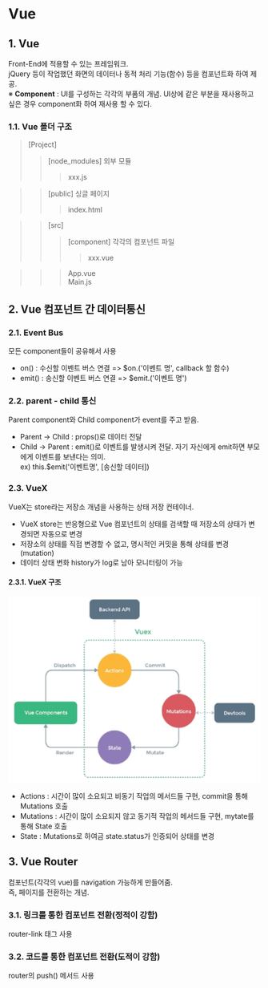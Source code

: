 ﻿# Vue

## 1. Vue  
Front-End에 적용할 수 있는 프레임워크.  
jQuery 등이 작업했던 화면의 데이터나 동적 처리 기능(함수) 등을 컴포넌트화 하여 제공.  
※ <b>Component</b> : UI를 구성하는 각각의 부품의 개념. UI상에 같은 부분을 재사용하고 싶은 경우 component화 하여 재사용 할 수 있다.  

### 1.1. Vue 폴더 구조  
>[Project]  
>> [node_modules] 외부 모듈  
>>> xxx.js  

>> [public] 싱글 페이지  
>>> index.html  

>> [src]  
>>> [component] 각각의 컴포넌트 파일  
>>>> xxx.vue  

>>> App.vue  
>>> Main.js  


## 2. Vue 컴포넌트 간 데이터통신

### 2.1. Event Bus  
모든 component들이 공유해서 사용
- on() : 수신할 이벤트 버스 연결 => $on.('이벤트 명', callback 할 함수)  
- emit() :   송신할 이벤트 버스 연결 => $emit.('이벤트 명')  

### 2.2. parent - child 통신  
Parent component와 Child component가 event를 주고 받음.
- Parent -> Child : props()로 데이터 전달  
- Child -> Parent : emit()로 이벤트를 발생시켜 전달. 자기 자신에게 emit하면 부모에게 이벤트를 보낸다는 의미.  
ex) this.$emit('이벤트명', [송신할 데이터])

### 2.3. VueX  
VueX는 store라는 저장소 개념을 사용하는 상태 저장 컨테이너.  
- VueX store는 반응형으로 Vue 컴포넌트의 상태를 검색할 때 저장소의 상태가 변경되면 자동으로 변경  
- 저장소의 상태를 직접 변경할 수 없고, 명시적인 커밋을 통해 상태를 변경(mutation)  
- 데이터 상태 변화 history가 log로 남아 모니터링이 가능  

#### 2.3.1. VueX 구조  
![VuexImg](./vuex.PNG)  
- Actions : 시간이 많이 소요되고 비동기 작업의 메서드들 구현, commit을 통해 Mutations 호출  
- Mutations : 시간이 많이 소요되지 않고 동기적 작업의 메서드들 구현, mytate를 통해  State 호출  
- State : Mutations로 하여금 state.status가 인증되어 상태를 변경  

## 3. Vue Router  
컴포넌트(각각의 vue)를 navigation 가능하게 만들어줌.  
즉, 페이지를 전환하는 개념.  

### 3.1. 링크를 통한 컴포넌트 전환(정적이 강함)  
router-link 태그 사용  

### 3.2. 코드를 통한 컴포넌트 전환(도적이 강함)  
router의 push() 메서드 사용  
